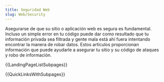 ```yaml
---
title: Seguridad Web
slug: Web/Security
---
```


Asegurarse de que su sitio o aplicación web es segura es fundamental. Incluso un simple error en tu código puede dar como resultado que tu información privada sea filtrada y gente mala está ahí fuera intentando encontrar la manera de robar datos. Estos artículos proporcionan información que puede ayudarle a asegurar tu sitio y su código de ataques y robo de información.

{{LandingPageListSubpages}}

{{QuickLinksWithSubpages}}
